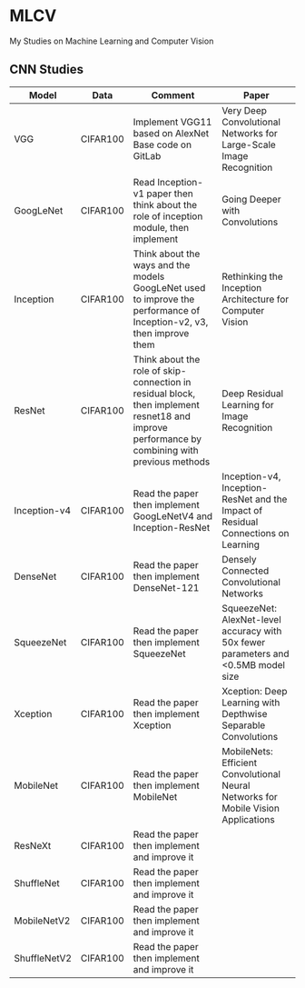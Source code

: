 # MLCV
My Studies on Machine Learning and Computer Vision

## CNN Studies
|Model|Data|Comment|Paper|
|---|---|---|---|
|VGG|CIFAR100|Implement VGG11 based on AlexNet Base code on GitLab|Very Deep Convolutional Networks for Large-Scale Image Recognition|
|GoogLeNet|CIFAR100|Read Inception-v1 paper then think about the role of inception module, then implement|Going Deeper with Convolutions|
|Inception|CIFAR100|Think about the ways and the models GoogLeNet used to improve the performance of Inception-v2, v3, then improve them|Rethinking the Inception Architecture for Computer Vision|
|ResNet|CIFAR100|Think about the role of skip-connection in residual block, then implement resnet18 and improve performance by combining with previous methods|Deep Residual Learning for Image Recognition|
|Inception-v4|CIFAR100|Read the paper then implement GoogLeNetV4 and Inception-ResNet|Inception-v4, Inception-ResNet and the Impact of Residual Connections on Learning|
|DenseNet|CIFAR100|Read the paper then implement DenseNet-121|Densely Connected Convolutional Networks|
|SqueezeNet|CIFAR100|Read the paper then implement SqueezeNet|SqueezeNet: AlexNet-level accuracy with 50x fewer parameters and <0.5MB model size|
|Xception|CIFAR100|Read the paper then implement Xception|Xception: Deep Learning with Depthwise Separable Convolutions|
|MobileNet|CIFAR100|Read the paper then implement MobileNet|MobileNets: Efficient Convolutional Neural Networks for Mobile Vision Applications|
|ResNeXt|CIFAR100|Read the paper then implement and improve it||
|ShuffleNet|CIFAR100|Read the paper then implement and improve it||
|MobileNetV2|CIFAR100|Read the paper then implement and improve it||
|ShuffleNetV2|CIFAR100|Read the paper then implement and improve it||
